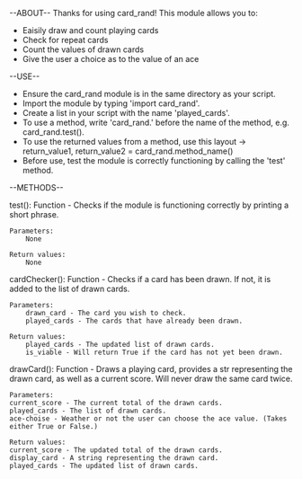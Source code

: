 --ABOUT--
Thanks for using card_rand!
This module allows you to:
- Eaisily draw and count playing cards 
- Check for repeat cards
- Count the values of drawn cards
- Give the user a choice as to the value of an ace

--USE--
- Ensure the card_rand module is in the same directory as your script.
- Import the module by typing 'import card_rand'.
- Create a list in your script with the name 'played_cards'.
- To use a method, write 'card_rand.' before the name of the method, e.g. card_rand.test().
- To use the returned values from a method, use this layout -> return_value1, return_value2 = card_rand.method_name()
- Before use, test the module is correctly functioning by calling the 'test' method.


--METHODS--

test():
    Function - Checks if the module is functioning correctly by printing a short phrase.

    Parameters:
        None
    
    Return values:
        None


cardChecker():
    Function - Checks if a card has been drawn. If not, it is added to the list of drawn cards.

    Parameters:
        drawn_card - The card you wish to check.
        played_cards - The cards that have already been drawn.

    Return values:
        played_cards - The updated list of drawn cards.
        is_viable - Will return True if the card has not yet been drawn.
    

drawCard():
    Function - Draws a playing card, provides a str representing the drawn card, as well as a current score. Will never draw the same card twice.
    
    Parameters:
	current_score - The current total of the drawn cards.
	played_cards - The list of drawn cards.
	ace-choise - Weather or not the user can choose the ace value. (Takes either True or False.)

    Return values:
	current_score - The updated total of the drawn cards.
	display_card - A string representing the drawn card.
	played_cards - The updated list of drawn cards.
